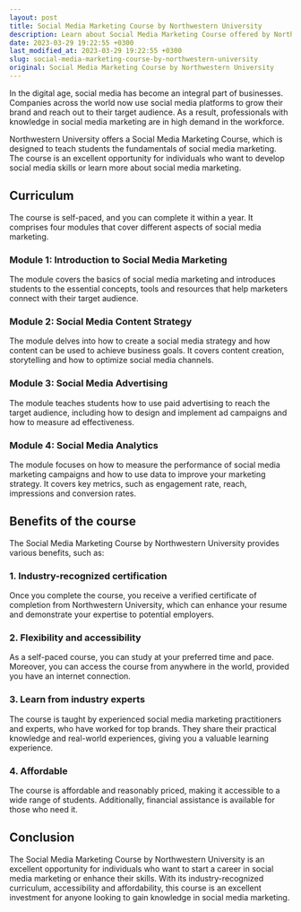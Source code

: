 ```yaml
---
layout: post
title: Social Media Marketing Course by Northwestern University
description: Learn about Social Media Marketing Course offered by Northwestern University, its curriculum and benefits.
date: 2023-03-29 19:22:55 +0300
last_modified_at: 2023-03-29 19:22:55 +0300
slug: social-media-marketing-course-by-northwestern-university
original: Social Media Marketing Course by Northwestern University
---
```


In the digital age, social media has become an integral part of businesses. Companies across the world now use social media platforms to grow their brand and reach out to their target audience. As a result, professionals with knowledge in social media marketing are in high demand in the workforce. 

Northwestern University offers a Social Media Marketing Course, which is designed to teach students the fundamentals of social media marketing. The course is an excellent opportunity for individuals who want to develop social media skills or learn more about social media marketing.

## Curriculum

The course is self-paced, and you can complete it within a year. It comprises four modules that cover different aspects of social media marketing.

### Module 1: Introduction to Social Media Marketing

The module covers the basics of social media marketing and introduces students to the essential concepts, tools and resources that help marketers connect with their target audience.

### Module 2: Social Media Content Strategy

The module delves into how to create a social media strategy and how content can be used to achieve business goals. It covers content creation, storytelling and how to optimize social media channels.

### Module 3: Social Media Advertising

The module teaches students how to use paid advertising to reach the target audience, including how to design and implement ad campaigns and how to measure ad effectiveness.

### Module 4: Social Media Analytics

The module focuses on how to measure the performance of social media marketing campaigns and how to use data to improve your marketing strategy. It covers key metrics, such as engagement rate, reach, impressions and conversion rates.

## Benefits of the course

The Social Media Marketing Course by Northwestern University provides various benefits, such as:

### 1. Industry-recognized certification

Once you complete the course, you receive a verified certificate of completion from Northwestern University, which can enhance your resume and demonstrate your expertise to potential employers.

### 2. Flexibility and accessibility

As a self-paced course, you can study at your preferred time and pace. Moreover, you can access the course from anywhere in the world, provided you have an internet connection.

### 3. Learn from industry experts

The course is taught by experienced social media marketing practitioners and experts, who have worked for top brands. They share their practical knowledge and real-world experiences, giving you a valuable learning experience.

### 4. Affordable

The course is affordable and reasonably priced, making it accessible to a wide range of students. Additionally, financial assistance is available for those who need it.

## Conclusion

The Social Media Marketing Course by Northwestern University is an excellent opportunity for individuals who want to start a career in social media marketing or enhance their skills. With its industry-recognized curriculum, accessibility and affordability, this course is an excellent investment for anyone looking to gain knowledge in social media marketing.